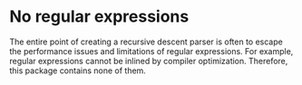 #  No regular expressions

The entire point of creating a recursive descent parser is often to escape the performance issues and limitations of regular expressions. For example, regular expressions cannot be inlined by compiler optimization. Therefore, this package contains none of them.
